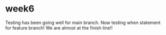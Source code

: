 # week6
Testing has been going well for main branch. Now testing when statement for feature branch!
We are almost at the finish line!!
